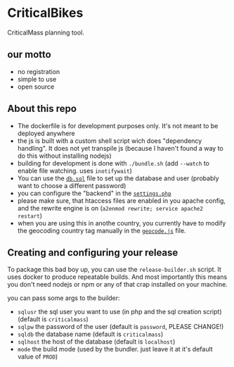 # CriticalBikes

CriticalMass planning tool.

## our motto

 - no registration
 - simple to use
 - open source

## About this repo

 - The dockerfile is for development purposes only. It's not meant to be deployed anywhere
 - the js is built with a custom shell script wich does "dependency handling". It does not yet transpile js (because I haven't found a way to do this without installing nodejs)
 - building for development is done with `./bundle.sh` (add `--watch` to enable file watching. uses `inotifywait`)
 - You can use the [`db.sql`](db.sql) file to set up the database and user (probably want to choose a different password)
 - you can configure the "backend" in the [`settings.php`](/api/settings.php)
 - please make sure, that htaccess files are enabled in you apache config, and the rewrite engine is on (`a2enmod rewrite; service apache2 restart`)
 - when you are using this in anothe country, you currently have to modify the geocoding country tag manually in the [`geocode.js`](/src/lib/geocode.js) file.

## Creating and configuring your release

To package this bad boy up, you can use the `release-builder.sh` script. It uses docker to produce repeatable builds. And most importantly this means you don't need nodejs or npm or any of that crap installed on your machine.

you can pass some args to the builder:

 - `sqlusr` the sql user you want to use (in php and the sql creation script) (default is `criticalmass`)
 - `sqlpw` the password of the user (default is `password`, PLEASE CHANGE!) 
 - `sqldb` the database name (default is `criticalmass`)
 - `sqlhost` the host of the database (default is `localhost`)
 - `mode` the build mode (used by the bundler. just leave it at it's default value of `PROD`)
